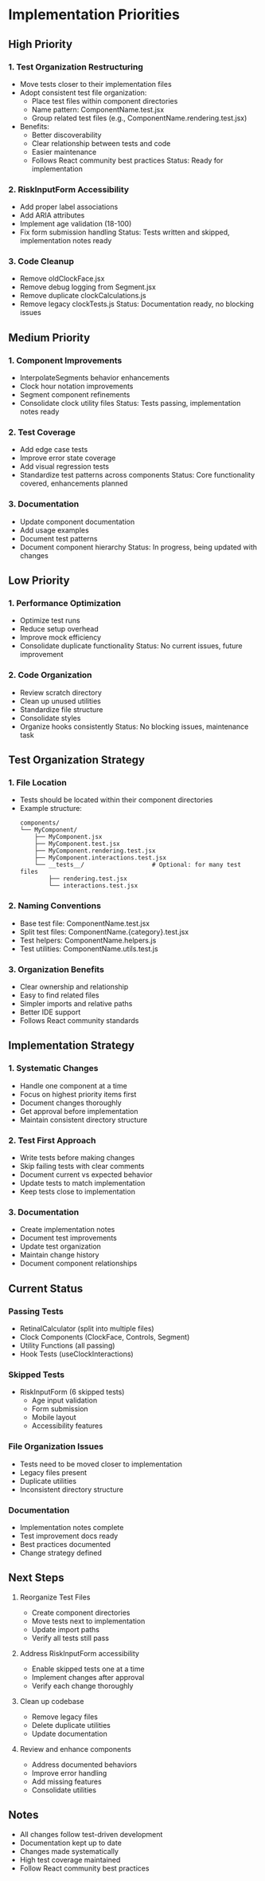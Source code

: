 # Implementation Priorities

## High Priority

### 1. Test Organization Restructuring
- Move tests closer to their implementation files
- Adopt consistent test file organization:
  * Place test files within component directories
  * Name pattern: ComponentName.test.jsx
  * Group related test files (e.g., ComponentName.rendering.test.jsx)
- Benefits:
  * Better discoverability
  * Clear relationship between tests and code
  * Easier maintenance
  * Follows React community best practices
Status: Ready for implementation

### 2. RiskInputForm Accessibility
- Add proper label associations
- Add ARIA attributes
- Implement age validation (18-100)
- Fix form submission handling
Status: Tests written and skipped, implementation notes ready

### 3. Code Cleanup
- Remove oldClockFace.jsx
- Remove debug logging from Segment.jsx
- Remove duplicate clockCalculations.js
- Remove legacy clockTests.js
Status: Documentation ready, no blocking issues

## Medium Priority

### 1. Component Improvements
- InterpolateSegments behavior enhancements
- Clock hour notation improvements
- Segment component refinements
- Consolidate clock utility files
Status: Tests passing, implementation notes ready

### 2. Test Coverage
- Add edge case tests
- Improve error state coverage
- Add visual regression tests
- Standardize test patterns across components
Status: Core functionality covered, enhancements planned

### 3. Documentation
- Update component documentation
- Add usage examples
- Document test patterns
- Document component hierarchy
Status: In progress, being updated with changes

## Low Priority

### 1. Performance Optimization
- Optimize test runs
- Reduce setup overhead
- Improve mock efficiency
- Consolidate duplicate functionality
Status: No current issues, future improvement

### 2. Code Organization
- Review scratch directory
- Clean up unused utilities
- Standardize file structure
- Consolidate styles
- Organize hooks consistently
Status: No blocking issues, maintenance task

## Test Organization Strategy

### 1. File Location
- Tests should be located within their component directories
- Example structure:
  ```
  components/
  └── MyComponent/
      ├── MyComponent.jsx
      ├── MyComponent.test.jsx
      ├── MyComponent.rendering.test.jsx
      ├── MyComponent.interactions.test.jsx
      └── __tests__/                   # Optional: for many test files
          ├── rendering.test.jsx
          └── interactions.test.jsx
  ```

### 2. Naming Conventions
- Base test file: ComponentName.test.jsx
- Split test files: ComponentName.{category}.test.jsx
- Test helpers: ComponentName.helpers.js
- Test utilities: ComponentName.utils.test.js

### 3. Organization Benefits
- Clear ownership and relationship
- Easy to find related files
- Simpler imports and relative paths
- Better IDE support
- Follows React community standards

## Implementation Strategy

### 1. Systematic Changes
- Handle one component at a time
- Focus on highest priority items first
- Document changes thoroughly
- Get approval before implementation
- Maintain consistent directory structure

### 2. Test First Approach
- Write tests before making changes
- Skip failing tests with clear comments
- Document current vs expected behavior
- Update tests to match implementation
- Keep tests close to implementation

### 3. Documentation
- Create implementation notes
- Document test improvements
- Update test organization
- Maintain change history
- Document component relationships

## Current Status

### Passing Tests
- RetinalCalculator (split into multiple files)
- Clock Components (ClockFace, Controls, Segment)
- Utility Functions (all passing)
- Hook Tests (useClockInteractions)

### Skipped Tests
- RiskInputForm (6 skipped tests)
  * Age input validation
  * Form submission
  * Mobile layout
  * Accessibility features

### File Organization Issues
- Tests need to be moved closer to implementation
- Legacy files present
- Duplicate utilities
- Inconsistent directory structure

### Documentation
- Implementation notes complete
- Test improvement docs ready
- Best practices documented
- Change strategy defined

## Next Steps

1. Reorganize Test Files
   - Create component directories
   - Move tests next to implementation
   - Update import paths
   - Verify all tests still pass

2. Address RiskInputForm accessibility
   - Enable skipped tests one at a time
   - Implement changes after approval
   - Verify each change thoroughly

3. Clean up codebase
   - Remove legacy files
   - Delete duplicate utilities
   - Update documentation

4. Review and enhance components
   - Address documented behaviors
   - Improve error handling
   - Add missing features
   - Consolidate utilities

## Notes
- All changes follow test-driven development
- Documentation kept up to date
- Changes made systematically
- High test coverage maintained
- Follow React community best practices
